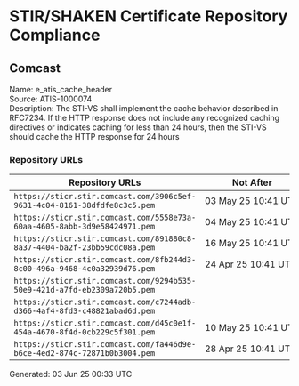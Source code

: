 # STIR/SHAKEN Certificate Repository Compliance

## Comcast

Name: e_atis_cache_header\
Source: ATIS-1000074\
Description: The STI-VS shall implement the cache behavior described in RFC7234. If the HTTP response does not include any recognized caching directives or indicates caching for less than 24 hours, then the STI-VS should cache the HTTP response for 24 hours
### Repository URLs

| Repository URLs | Not After |  Problems | Link |
|-----------------|-----------|-----------|------|
| `https://sticr.stir.comcast.com/3906c5ef-9631-4c04-8161-38dfdfe8c3c5.pem` | 03&#160;May&#160;25&#160;10:41&#160;UTC | true | [view](../../REPOS/bfb82c5446691f64e729c2fd04d0f03e0e79d94f/README.md) |
| `https://sticr.stir.comcast.com/5558e73a-60aa-4605-8abb-3d9e58424971.pem` | 04&#160;May&#160;25&#160;10:41&#160;UTC | true | [view](../../REPOS/653d7eb6f19ab3a0b7034337a76d02ca258c4cad/README.md) |
| `https://sticr.stir.comcast.com/891880c8-8a37-4404-ba2f-23bb59cdc08a.pem` | 16&#160;May&#160;25&#160;10:41&#160;UTC | true | [view](../../REPOS/bbb186c3dc3817522a32a9c7c97d6845e028b7e8/README.md) |
| `https://sticr.stir.comcast.com/8fb244d3-8c00-496a-9468-4c0a32939d76.pem` | 24&#160;Apr&#160;25&#160;10:41&#160;UTC | true | [view](../../REPOS/769ef95ba3b6653a2ac902623b8bd52d93b75631/README.md) |
| `https://sticr.stir.comcast.com/9294b535-50e9-421d-a7fd-eb2309a720b5.pem` |  | true | [view](../../REPOS/9660f5d7ae8c1582d0fa98e00d4fcc300cbcebd3/README.md) |
| `https://sticr.stir.comcast.com/c7244adb-d366-4af4-8fd3-c48821abad6d.pem` |  | true | [view](../../REPOS/6f80ced3fb0128c1d95cedc786b30bca3c1be169/README.md) |
| `https://sticr.stir.comcast.com/d45c0e1f-454a-4670-8f4d-0cb229c5f301.pem` | 10&#160;May&#160;25&#160;10:41&#160;UTC | true | [view](../../REPOS/33b6ff027c7d8015a4f4296d18e41cb76f281645/README.md) |
| `https://sticr.stir.comcast.com/fa446d9e-b6ce-4ed2-874c-72871b0b3004.pem` | 28&#160;Apr&#160;25&#160;10:41&#160;UTC | true | [view](../../REPOS/63ac6b2189e12f3cd4b64c8d8a0486eaa7fba379/README.md) |


Generated: 03 Jun 25 00:33 UTC